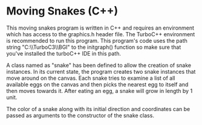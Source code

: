 # Moving Snakes (C++)
<p>
  This moving snakes program is written in C++ and requires an environment which has access to the graphics.h header file. The TurboC++ environment is recommended to run this program.
  This program's code uses the path string "C:\\TurboC3\\BGI" to the initgraph() function so make sure that you've installed the turboC++ IDE in this path.
</p>

<p>
  A class named as "snake" has been defined to allow the creation of snake instances. In its current state, the program creates two snake instances that move around on the canvas. Each snake tries to examine a list of all available eggs on the canvas and then picks the nearest egg to itself and then moves towards it. After eating an egg, a snake will grow in length by 1 unit.
</p>

<p>
  The color of a snake along with its initial direction and coordinates can be passed as arguments to the constructor of the snake class.
</p>
